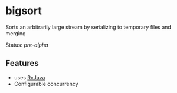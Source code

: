 # bigsort
Sorts an arbitrarily large stream by serializing to temporary files and merging

Status: *pre-alpha*

## Features
* uses [RxJava](https://github.com/ReactiveX/RxJava)
* Configurable concurrency


